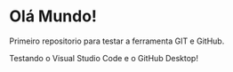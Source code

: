 # Olá Mundo!
 Primeiro repositorio para testar a ferramenta GIT e GitHub.

Testando o Visual Studio Code e o GitHub Desktop!
